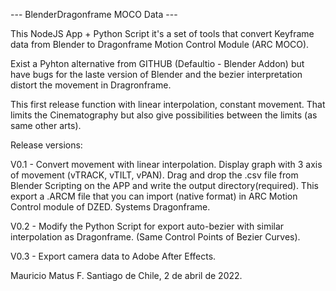 --- BlenderDragonframe MOCO Data ---

This NodeJS App + Python Script it's a set of tools that convert Keyframe data from Blender to Dragonframe Motion Control Module (ARC MOCO).

Exist a Pyhton alternative from GITHUB (Defaultio - Blender Addon) but have bugs for the laste version of Blender and the bezier interpretation distort the movement in Dragronframe.

This first release function with linear interpolation, constant movement. That limits the Cinematography but also give possibilities between the limits (as same other arts).

Release versions:

V0.1 - Convert movement with linear interpolation. Display graph with 3 axis of movement (vTRACK, vTILT, vPAN). Drag and drop the .csv file from Blender Scripting on the APP and write the output directory(required). This export a .ARCM file that you can import (native format) in ARC Motion Control module of DZED. Systems Dragonframe.

V0.2 - Modify the Python Script for export auto-bezier with similar interpolation as Dragonframe. (Same Control Points of Bezier Curves).

V0.3 - Export camera data to Adobe After Effects.

Mauricio Matus F.
Santiago de Chile, 2 de abril de 2022.






